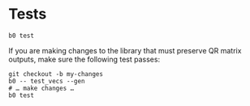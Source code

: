 # Tests

    b0 test


If you are making changes to the library that must preserve QR matrix
outputs, make sure the following test passes:

    git checkout -b my-changes
    b0 -- test_vecs --gen 
    # … make changes …
    b0 test


